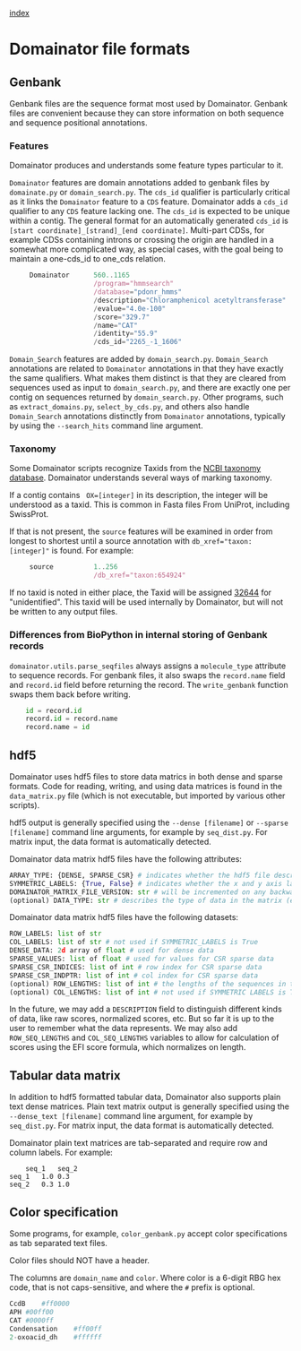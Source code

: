 [index](README.md)
# Domainator file formats

## Genbank

Genbank files are the sequence format most used by Domainator. Genbank files are convenient because they can store information on both sequence and sequence positional annotations.

### Features
Domainator produces and understands some feature types particular to it.

`Domainator` features are domain annotations added to genbank files by `domainate.py` or `domain_search.py`. The `cds_id` qualifier is particularly critical as it links the `Domainator` feature to a `CDS` feature. Domainator adds a `cds_id` qualifier to any `CDS` feature lacking one. The `cds_id` is expected to be unique within a contig. The general format for an automatically generated `cds_id` is `[start coordinate]_[strand]_[end coordinate]`. Multi-part CDSs, for example CDSs containing introns or crossing the origin are handled in a somewhat more complicated way, as special cases, with the goal being to maintain a one-cds_id to one_cds relation.

```javascript
     Domainator      560..1165
                     /program="hmmsearch"
                     /database="pdonr_hmms"
                     /description="Chloramphenicol acetyltransferase"
                     /evalue="4.0e-100"
                     /score="329.7"
                     /name="CAT"
                     /identity="55.9"
                     /cds_id="2265_-1_1606"
```

`Domain_Search` features are added by `domain_search.py`. `Domain_Search` annotations are related to `Domainator` annotations in that they have exactly the same qualifiers. What makes them distinct is that they are cleared from sequences used as input to `domain_search.py`, and there are exactly one per contig on sequences returned by `domain_search.py`. Other programs, such as `extract_domains.py`, `select_by_cds.py`, and others also handle `Domain_Search` annotations distinctly from `Domainator` annotations, typically by using the `--search_hits` command line argument.

### Taxonomy

Some Domainator scripts recognize Taxids from the [NCBI taxonomy database](https://www.ncbi.nlm.nih.gov/taxonomy). Domainator understands several ways of marking taxonomy. 

If a contig contains ` OX=[integer]` in its description, the integer will be understood as a taxid. This is common in Fasta files From UniProt, including SwissProt.

If that is not present, the `source` features will be examined in order from longest to shortest until a source annotation with `db_xref="taxon:[integer]"` is found. For example:

```javascript
     source          1..256
                     /db_xref="taxon:654924"
```

If no taxid is noted in either place, the Taxid will be assigned [32644](https://www.ncbi.nlm.nih.gov/Taxonomy/Browser/wwwtax.cgi?id=32644) for "unidentified". This taxid will be used internally by Domainator, but will not be written to any output files.


### Differences from BioPython in internal storing of Genbank records

`domainator.utils.parse_seqfiles` always assigns a `molecule_type` attribute to sequence records. For genbank files, it also swaps the `record.name` field and `record.id` field before returning the record. The `write_genbank` function swaps them back before writing.

```python 
    id = record.id
    record.id = record.name
    record.name = id
```

## hdf5

Domainator uses hdf5 files to store data matrics in both dense and sparse formats. Code for reading, writing, and using data matrices is found in the `data_matrix.py` file (which is not executable, but imported by various other scripts).

hdf5 output is generally specified using the `--dense [filename]` or `--sparse [filename]` command line arguments, for example by `seq_dist.py`. For matrix input, the data format is automatically detected.

Domainator data matrix hdf5 files have the following attributes:
```python
ARRAY_TYPE: {DENSE, SPARSE_CSR} # indicates whether the hdf5 file describes a dense or sparse matrix. Sparse matrices are stored in Compressed Sparse Row format.
SYMMETRIC_LABELS: {True, False} # indicates whether the x and y axis labels are the same
DOMAINATOR_MATRIX_FILE_VERSION: str # will be incremented on any backwards-compatibility-breaking changes to the matrix format.
(optional) DATA_TYPE: str # describes the type of data in the matrix (e.g. 'score', 'norm_score', 'row_norm_score', 'score_dist', 'bool', 'efi_score')
```

Domainator data matrix hdf5 files have the following datasets:
```python
ROW_LABELS: list of str
COL_LABELS: list of str # not used if SYMMETRIC_LABELS is True
DENSE_DATA: 2d array of float # used for dense data
SPARSE_VALUES: list of float # used for values for CSR sparse data
SPARSE_CSR_INDICES: list of int # row index for CSR sparse data
SPARSE_CSR_INDPTR: list of int # col index for CSR sparse data
(optional) ROW_LENGTHS: list of int # the lengths of the sequences in the rows
(optional) COL_LENGTHS: list of int # not used if SYMMETRIC LABELS is True
```

In the future, we may add a `DESCRIPTION` field to distinguish different kinds of data, like raw scores, normalized scores, etc. But so far it is up to the user to remember what the data represents. We may also add `ROW_SEQ_LENGTHS` and `COL_SEQ_LENGTHS` variables to allow for calculation of scores using the EFI score formula, which normalizes on length.

## Tabular data matrix

In addition to hdf5 formatted tabular data, Domainator also supports plain text dense matrices. 
Plain text matrix output is generally specified using the `--dense_text [filename]` command line argument, for example by `seq_dist.py`. For matrix input, the data format is automatically detected.

Domainator plain text matrices are tab-separated and require row and column labels. For example:
```
    seq_1   seq_2
seq_1   1.0 0.3
seq_2   0.3 1.0
```

## Color specification

Some programs, for example, `color_genbank.py` accept color specifications as tab separated text files.

Color files should NOT have a header. 

The columns are `domain_name` and `color`. Where color is a 6-digit RBG hex code, that is not caps-sensitive, and where the `#` prefix is optional.

```python
CcdB	#ff0000
APH	#00ff00
CAT	#0000ff
Condensation	#ff00ff
2-oxoacid_dh	#ffffff
```